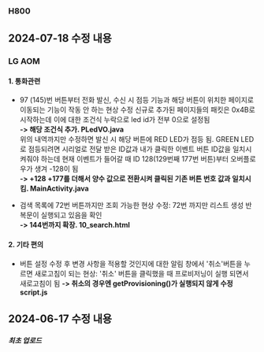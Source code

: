 ### H800

## 2024-07-18 수정 내용

### LG AOM

#### 1. 통화관련
- 97 (145)번 버튼부터 전화 발신, 수신 시 점등 기능과 해당 버튼이 위치한 페이지로 이동되는 기능이 작동 안 하는 현상 수정
신규로 추가된 페이지들의 패킷은 0x4B로 시작하는데 이에 대한 조건식 누락으로 led id가 전부 0으로 설정됨   
**-> 해당 조건식 추가. PLedVO.java**   
위의 내역까지만 수정하면 발신 시 해당 버튼에 RED LED가 점등 됨. GREEN LED로 점등되려면 시리얼로 전달 받은 ID값과 내가 클릭한 이벤트 버튼 ID값을 일치시켜줘야 하는데 현재 이벤트가 들어갈 때 ID 128(129번째 177번 버튼)부터 오버플로우가 생겨 -128이 됨   
**-> +128 +177를 더해서 양수 값으로 전환시켜 클릭된 기존 버튼 번호 값과 일치시킴. MainActivity.java**

- 검색 목록에 72번 버튼까지만 조회 가능한 현상 수정: 72번 까지만 리스트 생성 반복문이 실행되고 있음을 확인   
**-> 144번까지 확장. 10_search.html**

#### 2. 기타 편의
- 버튼 설정 수정 후 변경 사항을 적용할 것인지에 대한 알림 창에서 '취소'버튼을 누르면 새로고침이 되는 현상: '취소' 버튼을 클릭했을 때 프로비저닝이 실행 되면서 새로고침이 됨
**-> 취소의 경우엔 getProvisioning()가 실행되지 않게 수정 script.js**

## 2024-06-17 수정 내용

##### 최초 업로드
